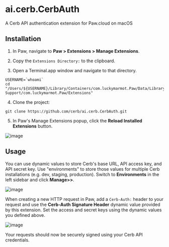 # ai.cerb.CerbAuth
A Cerb API authentication extension for Paw.cloud on macOS

## Installation

1. In Paw, navigate to **Paw > Extensions > Manage Extensions**.

2. Copy the `Extensions Directory:` to the clipboard.

3. Open a Terminal.app window and navigate to that directory.
~~~
USERNAME=`whoami`
cd "/Users/${USERNAME}/Library/Containers/com.luckymarmot.Paw/Data/Library/Application Support/com.luckymarmot.Paw/Extensions"
~~~

4. Clone the project:
~~~
git clone https://github.com/cerb/ai.cerb.CerbAuth.git
~~~

5. In Paw's Manage Extensions popup, click the **Reload Installed Extensions** button.

![image](https://user-images.githubusercontent.com/18315304/28976253-07917520-78f2-11e7-9359-936253916686.png)

## Usage

You can use dynamic values to store Cerb's base URL, API access key, and API secret key.  Use "environments" to store those values for multiple Cerb installations (e.g. dev, staging, production).  Switch to **Environments** in the left sidebar and click **Manage>>**.

![image](https://user-images.githubusercontent.com/18315304/28976518-03b3c40c-78f3-11e7-82b9-885fd24d632c.png)

When creating a new HTTP request in Paw, add a `Cerb-Auth:` header to your request and use the **Cerb-Auth Signature Header** dynamic value provided by this extension.  Set the access and secret keys using the dynamic values you defined above.

![image](https://user-images.githubusercontent.com/18315304/28976355-607a6192-78f2-11e7-88ba-9fea47a6fa75.png)

Your requests should now be securely signed using your Cerb API credentials.
